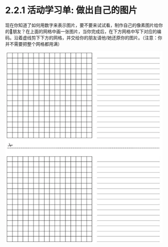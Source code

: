 # 2.2.1 活动学习单: 做出自己的图片

现在你知道了如何用数字来表示图片，要不要来试试看，制作自己的像素图片给你的朋友？在上面的网格中画一张图片，当你完成后，在下方网格中写下对应的编码。沿着虚线剪下下方的网格，并交给你的朋友请他/她还原你的图片。（注意：你并不需要把整个网格都用满）


![](/img/act2img8.png)

